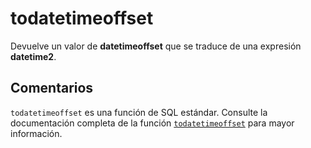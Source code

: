 ﻿---
SidebarGroup: "Funciones de fecha"
Autogenerated: true
---

# todatetimeoffset

Devuelve un valor de **datetimeoffset** que se traduce de una expresión **datetime2**.

## Comentarios 

`todatetimeoffset` es una función de SQL estándar. Consulte la documentación completa de la función [`todatetimeoffset`](https://learn.microsoft.com/es-es/sql/t-sql/functions/todatetimeoffset-transact-sql) para mayor información.
